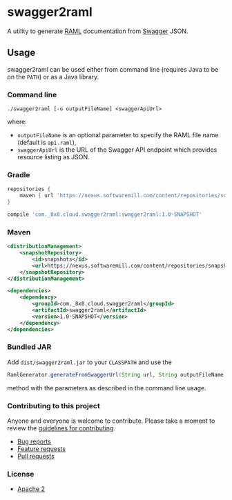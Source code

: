 # swagger2raml
A utility to generate [RAML](http://raml.org/) documentation from [Swagger](https://helloreverb.com/developers/swagger) JSON. 

## Usage
swagger2raml can be used either from command line (requires Java to be on the `PATH`) or as a Java library.

### Command line
```
./swagger2raml [-o outputFileName] <swaggerApiUrl>
```
where:
- `outputFileName` is an optional parameter to specify the RAML file name (default is `api.raml`),
- `swaggerApiUrl` is the URL of the Swagger API endpoint which provides resource listing as JSON.

### Gradle
```groovy
repositories {
    maven { url 'https://nexus.softwaremill.com/content/repositories/snapshots' }
}

compile 'com._8x8.cloud.swagger2raml:swagger2raml:1.0-SNAPSHOT'
```

### Maven
```xml
<distributionManagement>
    <snapshotRepository>
        <id>snapshots</id>
        <url>https://nexus.softwaremill.com/content/repositories/snapshots</url>
    </snapshotRepository>
</distributionManagement>

<dependencies>
    <dependency>
        <groupId>com._8x8.cloud.swagger2raml</groupId>
        <artifactId>swagger2raml</artifactId>
        <version>1.0-SNAPSHOT</version>
    </dependency>
</dependencies>
```

### Bundled JAR
Add `dist/swagger2raml.jar` to your `CLASSPATH` and use the
```java
RamlGenerator.generateFromSwaggerUrl(String url, String outputFileName)
```
method with the parameters as described in the command line usage.


### Contributing to this project

Anyone and everyone is welcome to contribute. Please take a moment to
review the [guidelines for contributing](CONTRIBUTING.md).

* [Bug reports](CONTRIBUTING.md#bugs)
* [Feature requests](CONTRIBUTING.md#features)
* [Pull requests](CONTRIBUTING.md#pull-requests)

### License

* [Apache 2](LICENSE.md)

